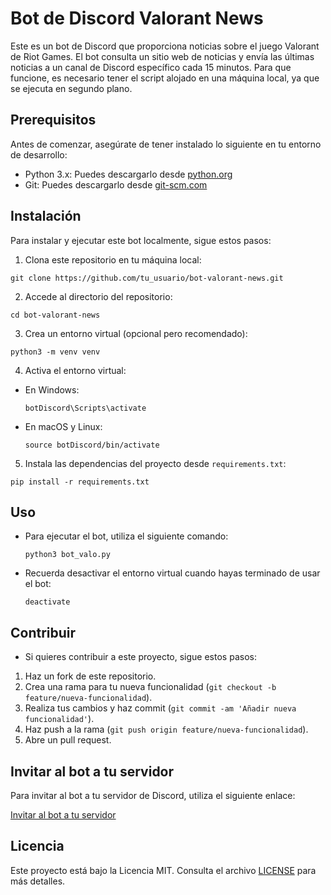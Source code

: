 # Bot de Discord Valorant News

Este es un bot de Discord que proporciona noticias sobre el juego Valorant de Riot Games. El bot consulta un sitio web de noticias y envía las últimas noticias a un canal de Discord específico cada 15 minutos. Para que funcione, es necesario tener el script alojado en una máquina local, ya que se ejecuta en segundo plano.

## Prerequisitos

Antes de comenzar, asegúrate de tener instalado lo siguiente en tu entorno de desarrollo:

- Python 3.x: Puedes descargarlo desde [python.org](https://www.python.org/downloads/)
- Git: Puedes descargarlo desde [git-scm.com](https://git-scm.com/downloads)


## Instalación

Para instalar y ejecutar este bot localmente, sigue estos pasos:

1. Clona este repositorio en tu máquina local:

  ```git clone https://github.com/tu_usuario/bot-valorant-news.git  ```


2. Accede al directorio del repositorio:

  ```cd bot-valorant-news```

3. Crea un entorno virtual (opcional pero recomendado):

 ```python3 -m venv venv```

4. Activa el entorno virtual:

- En Windows:

  ```botDiscord\Scripts\activate```


- En macOS y Linux:

  ```source botDiscord/bin/activate```

5. Instala las dependencias del proyecto desde `requirements.txt`:

```pip install -r requirements.txt```

## Uso

* Para ejecutar el bot, utiliza el siguiente comando:

  ```python3 bot_valo.py```

* Recuerda desactivar el entorno virtual cuando hayas terminado de usar el bot:

  ```deactivate```

## Contribuir

* Si quieres contribuir a este proyecto, sigue estos pasos:

1. Haz un fork de este repositorio.
2. Crea una rama para tu nueva funcionalidad (`git checkout -b feature/nueva-funcionalidad`).
3. Realiza tus cambios y haz commit (`git commit -am 'Añadir nueva funcionalidad'`).
4. Haz push a la rama (`git push origin feature/nueva-funcionalidad`).
5. Abre un pull request.

## Invitar al bot a tu servidor

Para invitar al bot a tu servidor de Discord, utiliza el siguiente enlace:

[Invitar al bot a tu servidor](https://discord.com/oauth2/authorize?client_id=1147753137877307433)

## Licencia

Este proyecto está bajo la Licencia MIT. Consulta el archivo [LICENSE](LICENSE) para más detalles.

